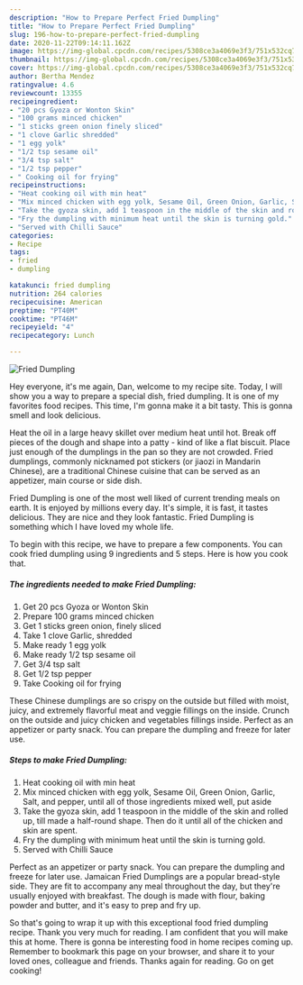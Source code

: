```yaml
---
description: "How to Prepare Perfect Fried Dumpling"
title: "How to Prepare Perfect Fried Dumpling"
slug: 196-how-to-prepare-perfect-fried-dumpling
date: 2020-11-22T09:14:11.162Z
image: https://img-global.cpcdn.com/recipes/5308ce3a4069e3f3/751x532cq70/fried-dumpling-recipe-main-photo.jpg
thumbnail: https://img-global.cpcdn.com/recipes/5308ce3a4069e3f3/751x532cq70/fried-dumpling-recipe-main-photo.jpg
cover: https://img-global.cpcdn.com/recipes/5308ce3a4069e3f3/751x532cq70/fried-dumpling-recipe-main-photo.jpg
author: Bertha Mendez
ratingvalue: 4.6
reviewcount: 13355
recipeingredient:
- "20 pcs Gyoza or Wonton Skin"
- "100 grams minced chicken"
- "1 sticks green onion finely sliced"
- "1 clove Garlic shredded"
- "1 egg yolk"
- "1/2 tsp sesame oil"
- "3/4 tsp salt"
- "1/2 tsp pepper"
- " Cooking oil for frying"
recipeinstructions:
- "Heat cooking oil with min heat"
- "Mix minced chicken with egg yolk, Sesame Oil, Green Onion, Garlic, Salt, and pepper, until all of those ingredients mixed well, put aside"
- "Take the gyoza skin, add 1 teaspoon in the middle of the skin and rolled up, till made a half-round shape. Then do it until all of the chicken and skin are spent."
- "Fry the dumpling with minimum heat until the skin is turning gold."
- "Served with Chilli Sauce"
categories:
- Recipe
tags:
- fried
- dumpling

katakunci: fried dumpling 
nutrition: 264 calories
recipecuisine: American
preptime: "PT40M"
cooktime: "PT46M"
recipeyield: "4"
recipecategory: Lunch

---
```



![Fried Dumpling](https://img-global.cpcdn.com/recipes/5308ce3a4069e3f3/751x532cq70/fried-dumpling-recipe-main-photo.jpg)

Hey everyone, it's me again, Dan, welcome to my recipe site. Today, I will show you a way to prepare a special dish, fried dumpling. It is one of my favorites food recipes. This time, I'm gonna make it a bit tasty. This is gonna smell and look delicious.

Heat the oil in a large heavy skillet over medium heat until hot. Break off pieces of the dough and shape into a patty - kind of like a flat biscuit. Place just enough of the dumplings in the pan so they are not crowded. Fried dumplings, commonly nicknamed pot stickers (or jiaozi in Mandarin Chinese), are a traditional Chinese cuisine that can be served as an appetizer, main course or side dish.

Fried Dumpling is one of the most well liked of current trending meals on earth. It is enjoyed by millions every day. It's simple, it is fast, it tastes delicious. They are nice and they look fantastic. Fried Dumpling is something which I have loved my whole life.


To begin with this recipe, we have to prepare a few components. You can cook fried dumpling using 9 ingredients and 5 steps. Here is how you cook that.

<!--inarticleads1-->

##### The ingredients needed to make Fried Dumpling:

1. Get 20 pcs Gyoza or Wonton Skin
1. Prepare 100 grams minced chicken
1. Get 1 sticks green onion, finely sliced
1. Take 1 clove Garlic, shredded
1. Make ready 1 egg yolk
1. Make ready 1/2 tsp sesame oil
1. Get 3/4 tsp salt
1. Get 1/2 tsp pepper
1. Take  Cooking oil for frying


These Chinese dumplings are so crispy on the outside but filled with moist, juicy, and extremely flavorful meat and veggie fillings on the inside. Crunch on the outside and juicy chicken and vegetables fillings inside. Perfect as an appetizer or party snack. You can prepare the dumpling and freeze for later use. 

<!--inarticleads2-->

##### Steps to make Fried Dumpling:

1. Heat cooking oil with min heat
1. Mix minced chicken with egg yolk, Sesame Oil, Green Onion, Garlic, Salt, and pepper, until all of those ingredients mixed well, put aside
1. Take the gyoza skin, add 1 teaspoon in the middle of the skin and rolled up, till made a half-round shape. Then do it until all of the chicken and skin are spent.
1. Fry the dumpling with minimum heat until the skin is turning gold.
1. Served with Chilli Sauce


Perfect as an appetizer or party snack. You can prepare the dumpling and freeze for later use. Jamaican Fried Dumplings are a popular bread-style side. They are fit to accompany any meal throughout the day, but they&#39;re usually enjoyed with breakfast. The dough is made with flour, baking powder and butter, and it&#39;s easy to prep and fry up. 

So that's going to wrap it up with this exceptional food fried dumpling recipe. Thank you very much for reading. I am confident that you will make this at home. There is gonna be interesting food in home recipes coming up. Remember to bookmark this page on your browser, and share it to your loved ones, colleague and friends. Thanks again for reading. Go on get cooking!
